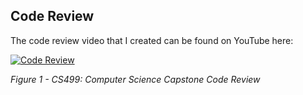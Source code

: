 ## Code Review
The code review video that I created can be found on YouTube here: 

[![Code Review](https://img.youtube.com/vi/-_R6XWk0Ou0/0.jpg)](https://www.youtube.com/watch?v=-_R6XWk0Ou0)
<p><em>Figure 1 - CS499: Computer Science Capstone Code Review </em></p>
